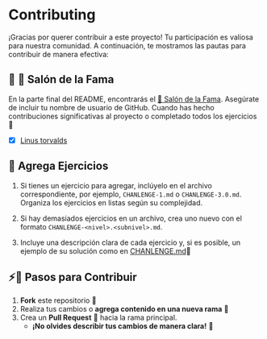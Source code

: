 # Contributing

¡Gracias por querer contribuir a este proyecto! Tu participación es valiosa para nuestra comunidad. A continuación, te mostramos las pautas para contribuir de manera efectiva:

## 🌟 🏅 Salón de la Fama
En la parte final del README, encontrarás el [🏅 Salón de la Fama](https://github.com/JoseMRT2004/Python-24/blob/main/README.md****). Asegúrate de incluir tu nombre de usuario de GitHub. Cuando has hecho contribuciones significativas al proyecto o completado todos los ejercicios 🎉
- [x] [Linus torvalds](https://github.com/torvalds)

## 📂 Agrega Ejercicios
1. Si tienes un ejercicio para agregar, inclúyelo en el archivo correspondiente, por ejemplo, `CHANLENGE-1.md` o `CHANLENGE-3.0.md`. Organiza los ejercicios en listas según su complejidad.

2. Si hay demasiados ejercicios en un archivo, crea uno nuevo con el formato `CHANLENGE-<nivel>.<subnivel>.md`.

3. Incluye una descripción clara de cada ejercicio y, si es posible, un ejemplo de su solución como en [CHANLENGE.md](CHANLENGE.md)📝

## ⚡🚀 Pasos para Contribuir
1. **Fork** este repositorio 🍴
2. Realiza tus cambios o **agrega contenido en una nueva rama** 🌱
3. Crea un **Pull Request** 🔄 hacia la rama principal.
   - **¡No olvides describir tus cambios de manera clara!** 📝
